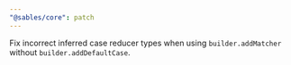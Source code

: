 ```yaml
---
"@sables/core": patch
---
```


Fix incorrect inferred case reducer types when using `builder.addMatcher` without `builder.addDefaultCase`.
